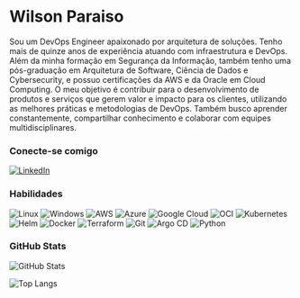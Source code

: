 # Wilson Paraiso

Sou um DevOps Engineer apaixonado por arquitetura de soluções. Tenho mais de quinze anos de experiência atuando com infraestrutura e DevOps. Além da minha formação em Segurança da Informação, também tenho uma pós-graduação em Arquitetura de Software, Ciência de Dados e Cybersecurity, e possuo certificações da AWS e da Oracle em Cloud Computing. O meu objetivo é contribuir para o desenvolvimento de produtos e serviços que gerem valor e impacto para os clientes, utilizando as melhores práticas e metodologias de DevOps. Também busco aprender constantemente, compartilhar conhecimento e colaborar com equipes multidisciplinares.

### Conecte-se comigo

[![LinkedIn](https://img.shields.io/badge/-LinkedIn-000?style=for-the-badge&logo=linkedin&logoColor=30A3DC)](https://linkedin.com/in/wilsonparaiso)

### Habilidades

![Linux](https://img.shields.io/badge/Linux-FCC624?style=for-the-badge&logo=linux&logoColor=black)
![Windows](https://img.shields.io/badge/Windows-000?style=for-the-badge&logo=windows&logoColor=2CA5E0)
![AWS](https://img.shields.io/badge/Amazon_AWS-FF9900?style=for-the-badge&logo=amazonaws&logoColor=white)
![Azure](https://img.shields.io/badge/Azure-blue?style=for-the-badge&logo=microsoft%20azure&logoColor=blue&labelColor=FFFFFF&link=https%3A%2F%2Fimages.app.goo.gl%2FK7PN1jYJd57x4q7A8)
![Google Cloud](https://img.shields.io/badge/Google_Cloud-4285F4?style=for-the-badge&logo=google-cloud&logoColor=white)
![OCI](https://img.shields.io/badge/OCI-000?style=for-the-badge&logo=oracle&logoColor=red)
![Kubernetes](https://img.shields.io/badge/kubernetes-%23326ce5.svg?style=for-the-badge&logo=kubernetes&logoColor=white)
![Helm](https://img.shields.io/badge/helm-000?style=for-the-badge&logo=helm&logoColor=blue)
![Docker](https://img.shields.io/badge/Docker-2CA5E0?style=for-the-badge&logo=docker&logoColor=white)
![Terraform](https://img.shields.io/badge/Terraform-35495E??style=flat&logo=terraform&logoColor=7B42BC)
![Git](https://img.shields.io/badge/Git-F05032?style=for-the-badge&logo=git&logoColor=white)
![Argo CD](https://img.shields.io/badge/Argo_CD-000.svg?style=for-the-badge&logo=argo&logoColor=orange)
![Python](https://img.shields.io/badge/Python-3776AB?style=for-the-badge&logo=python&logoColor=white)

### GitHub Stats

![GitHub Stats](https://github-readme-stats.vercel.app/api?username=wilsonparaiso&theme=transparent&bg_color=000&border_color=30A3DC&show_icons=true&icon_color=30A3DC&title_color=E94D5F&text_color=FFF)

![Top Langs](https://github-readme-stats-git-masterrstaa-rickstaa.vercel.app/api/top-langs/?username=wilsonparaiso&layout=compact&bg_color=000&border_color=30A3DC&title_color=E94D5F&text_color=FFF)
